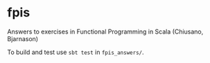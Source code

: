 # fpis
Answers to exercises in Functional Programming in Scala (Chiusano, Bjarnason)

To build and test use `sbt test` in `fpis_answers/`.
